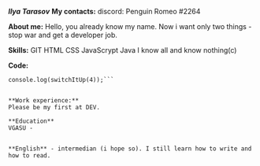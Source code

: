***Ilya Tarasov***
**My contacts:**
discord: Penguin Romeo #2264

**About me:** Hello, you already know my name. Now i want only two things - stop war and get a developer job. 

**Skills:**
GIT
HTML
CSS
JavaScrypt
Java 
I know all and know nothing(c)

**Code:**
```switchItUp = n => ["Zero", "One", "Two", "Three", "Four", "Five", "Six", "Seven", "Eight", "Nine"][n]
console.log(switchItUp(4));```


**Work experience:**
Please be my first at DEV.

**Education**
VGASU - 


**English** - intermedian (i hope so). I still learn how to write and how to read. 
